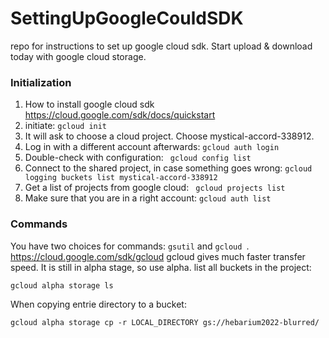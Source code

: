 # SettingUpGoogleCouldSDK
repo for instructions to set up google cloud sdk. Start upload &amp; download today with google cloud storage.

### Initialization

1. How to install google cloud sdk 
https://cloud.google.com/sdk/docs/quickstart
2. initiate:
``` gcloud init ```
3. It will ask to choose a cloud project. Choose mystical-accord-338912.
4. Log in with a different account afterwards:
``` gcloud auth login ```
5. Double-check with configuration:
``` gcloud config list```
6. Connect to the shared project, in case something goes wrong:
```gcloud logging buckets list mystical-accord-338912```
7. Get a list of projects from google cloud:
``` gcloud projects list```
8. Make sure that you are in a right account:
```gcloud auth list```


### Commands
You have two choices for commands: ```gsutil``` and ```gcloud ```.
https://cloud.google.com/sdk/gcloud
gcloud gives much faster transfer speed. It is still in alpha stage, so use alpha.
list all buckets in the project:
```
gcloud alpha storage ls
```
When copying entrie directory to a bucket:
```
gcloud alpha storage cp -r LOCAL_DIRECTORY gs://hebarium2022-blurred/
```

